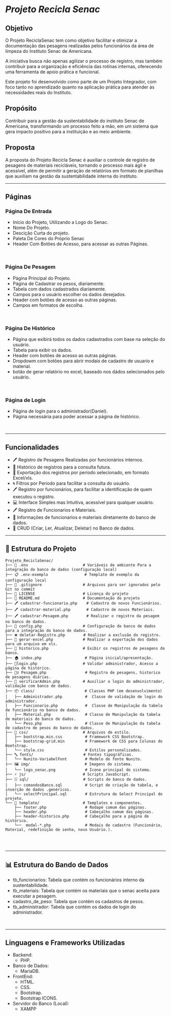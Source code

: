 # *Projeto Recicla Senac*

## Objetivo
O Projeto ReciclaSenac tem como objetivo facilitar e otimizar a documentação das pesagens realizadas pelos funcionários da área de limpeza do Instituto Senac de Americana.

A iniciativa busca não apenas agilizar o processo de registro, mas também contribuir para a organização e eficiência das rotinas internas, oferecendo uma ferramenta de apoio prática e funcional.

Este projeto foi desenvolvido como parte de um Projeto Integrador, com foco tanto no aprendizado quanto na aplicação prática para atender às necessidades reais do Instituto.


## Propósito
Contribuir para a gestão da sustentabilidade do instituto Senac de Americana, transformando um processo feito a mão, em um sistema que gera impacto positivo para a instituição e ao meio ambiente.
  
## Proposta
A proposta do Projeto Recicla Senac é auxiliar o controle de registro de pesagens de materiais recicláveis, tornando o processo mais ágil e acessível, além de permitir a geração de relatórios em formato de planilhas que auxiliam na gestão da sustentabilidade interna do instituto.
<hr>

## Páginas
### Página De Entrada
<!-- ![Index.HTML](./img/img_INTRO.png) -->

- Início do Projeto, Utilizando a Logo do Senac.
- Nome Do Projeto.
- Descição Curta do projeto.
- Paleta De Cores do Próprio Senac
- Header Com Botões de Acesso, para acessar as outras Páginas.
<br>
<!-- ![Index.HTML](./img/code1.png) -->

### Página De Pesagem
<!-- ![Página de Pesagem](./img/paginaPesagem.png) -->

- Página Principal do Projeto.
- Página de Cadastrar os pesos, diariamente.
- Tabela com dados cadastrados diariamente.
- Campos para o usuário escolher os dados desejados.
- Header com botões de acesso as outras páginas.
- Campos em formatos de escolha.
<br>

### Página De Histórico
<!-- ![Página de Pesagem](./img/paginaHistorico.png) -->

- Página que exibirá todos os dados cadastrados com base na seleção do usuário.
- Tabela para exibir os dados.
- Header com botões de acesso as outras páginas.
- Dropdowm com botões para abrir modais de cadastro de usuario e material.
- botão de gerar relatório no excel, baseado nos dádos selecionados pelo usuário.
<br>

### Página de Login
- Página de login para o administrador(Daniel).
- Página necessária para poder acessar a página de histórico.
  
<br>
<hr>

## Funcionalidades 
- 🖊 Registro de Pesagens Realizadas por funcionários internos.
- 📖 Histórico de registros para a consulta futura.
- 📩 Exportação dos registros por periodo selecionado, em formato Excel/xls.
- 🌀 Filtros por Período para facilitar a consulta do usuário.
- 🖊 Registro por funcionários, para facilitar a identificação de quem executou o registro.
- 💻 Interface Simples mas Intuitiva, acessível para qualquer usuário.
- 🖊 Registro de Funcionarios e Materiais.
- 📰 Informações de funcionarios e materiais diretamente do banco de dados.
- 💾 CRUD (Criar, Ler, Atualizar, Deletar) no Banco de dados.

<hr>

## 📁 Estrutura do Projeto

```
Projeto_ReciclaSenac/
├── 🔧 .env                        # Variáveis de ambiente Para a integração do banco de dados (configuração local)
├── 📋 .env-exemplo                # Template de exemplo da configuração local
├── 🚫 .gitignore                  # Arquivos para ser ignorados pelo Git no commit
├── 📜 LICENSE                     # Licença do projeto
├── 📖 README.md                   # Documentação do projeto
├── 🖊 cadastrar-funcionario.php    # Cadastro de novos Funcionários. 
├── 🖊 cadastrar-material.php       # Cadastro de novos Materiais.
├── 🖊 cadastrar-Pesagem.php        # Realizar o registro da pesagem no banco de dados.
├── 🔌 config.php                  # Configuração do banco de dados para a integração do banco de dados.
├── ❌ deletar-Registro.php        # Realizar a exclusão do registro.
├── 📩 gerar-excel.php             # Realizar a exportação dos dados para um arquivo em xls.
├── 📖 historico.php               # Exibir os registros de pesagens do banco. 
├── 🏠 index.php                   # Página inicial/apresentação.
├── 🔑login.php                    # Validar administrador, Acesso a página de histórico.
├── 🏋️‍♀️ Pesagem.php                 # Registro de pesagens, historico de pesagens diárias.
├── 🔎 verificarAdmin.php          # Auxiliar o login do administrador, validação com banco de dados.
├── 📦 class/                      # Classes PHP (em desenvolvimento)
│   ├── Administrador.php          #  Classe de validação de login do administrador.
│   ├── Funcionario.php            #  Classe de Manipulação da tabela de funcionário no banco de dados.  
│   ├── Material.php               # Classe de Manipulação da tabela de materiais do banco de dados.    
│   └── Peso.php                   # Classe de Manipulação da tabela de cadastro de pesos do banco de dados.    
├── 🎨 css/                        # Arquivos de estilo.
│   ├── bootstrap.min.css          # Framework CSS Bootstrap.
│   ├── bootstrap-grid.min         # Framework de CSS para Colunas do Bootstrap.
│   └── style.css                  # Estilos personalizados.
├── 🔤 fonts/                      # Fontes tipográficas.
│   └── Nunito-VariabelFont        # Modelo de fonte Nunito. 
├── 🖼️ img/                        # Imagens do sistema.
│   └── logo_senac.png             # Ícone principal do sistema.
├── ⚡ js/                         # Scripts JavaScript.
├── 🗄️ sql/                        # Scripts de banco de dados.
│   ├── comandosBanco.sql          # Script de criação de tabela, e inserção de dados .genéricos.
│   └── selectPrincipal.sql        # Estrutura do Select Principal do projeto.
└── 🧩 template/                   # Templates e componentes.
    ├── footer.php                 # Rodapé comum das páginas.
    ├── header.php                 # Cabeçalho comum das páginas.
    ├── header-historico.php       # Cabeçalho para a página de histórico.
    └──  modal-*.php               # Modais de cadastro (Funcionário, Material, redefinição de senha, novo Usuário.).
    
```
<br>
<hr>


## 📊 Estrutura do Bando de Dados
- tb_funcionarios: Tabela que contém os funcionários interno da sustentabilidade.
- tb_materiais: Tabela que contém os materiais que o senac aceita para executar a pesagem.
- cadastro_de_peso: Tabela que contém os cadastros de pesos.
- tb_administrador: Tabela que contém os dados de login do administrador.
  
<br>
<hr>

## Linguagens e Frameworks Utilizadas
- Backend:
   - PHP.
- Banco de Dados:
   - MariaDB.
- FrontEnd:
   - HTML.
   - CSS.
   - Bootstrap.
   - Bootstrap ICONS. 
- Servidor do Banco (Local):
   - XAMPP 
